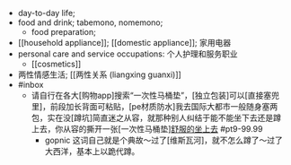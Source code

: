- day-to-day life; 
- food and drink; tabemono, nomemono;
    - food preparation;
- [[household appliance]]; [[domestic appliance]]; 家用电器
- personal care and service occupations: 个人护理和服务职业
    - [[cosmetics]]
- 两性情感生活; [[两性关系 (liangxing guanxi)]]
- #inbox
    - 请自行在各大[购物app]搜索“一次性马桶垫”，[独立包装]可以[直接塞兜里]，前段加长背面可粘贴，[pe材质防水]我去国际大都市一般随身塞两包，实在没[蹲坑]简直迷之从容，就那种别人纠结于能不能坐下去还是蹲上去，你从容的撕开一张[一次性马桶垫][舒服的坐上去](https://bbs.saraba1st.com/2b/thread-1999851-3-1.html) #pt9-99.99
        - gopnic 这词自己就是个典故～过了[维斯瓦河]，就不怎么蹲了～过了大西洋，基本上以跪代蹲。
